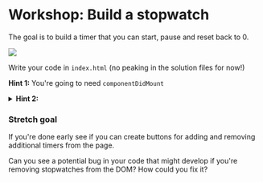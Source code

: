 # Workshop: Build a stopwatch

The goal is to build a timer that you can start, pause and reset back to 0.

![](https://user-images.githubusercontent.com/9408641/35197215-471a50b4-fed4-11e7-938a-0730ef1ae1c4.gif)

Write your code in `index.html` (no peaking in the solution files for now!)

**Hint 1:** You're going to need `componentDidMount`

<details>
  <summary><strong>Hint 2:</strong></summary>
  <p>If you haven't build timers in JavaScript before you might want to look at [setInterval](https://developer.mozilla.org/en-US/docs/Web/API/WindowOrWorkerGlobalScope/setInterval)
</details>

### Stretch goal

If you're done early see if you can create buttons for adding and removing additional timers from the page.

Can you see a potential bug in your code that might develop if you're removing stopwatches from the DOM? How could you fix it?
